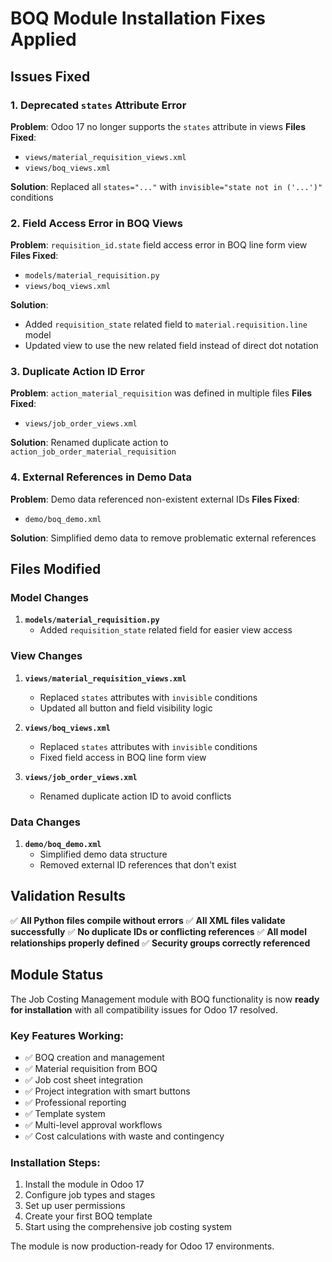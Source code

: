 # BOQ Module Installation Fixes Applied

## Issues Fixed

### 1. Deprecated `states` Attribute Error
**Problem**: Odoo 17 no longer supports the `states` attribute in views
**Files Fixed**:
- `views/material_requisition_views.xml`
- `views/boq_views.xml`

**Solution**: Replaced all `states="..."` with `invisible="state not in ('...')"` conditions

### 2. Field Access Error in BOQ Views
**Problem**: `requisition_id.state` field access error in BOQ line form view
**Files Fixed**:
- `models/material_requisition.py`
- `views/boq_views.xml`

**Solution**: 
- Added `requisition_state` related field to `material.requisition.line` model
- Updated view to use the new related field instead of direct dot notation

### 3. Duplicate Action ID Error
**Problem**: `action_material_requisition` was defined in multiple files
**Files Fixed**:
- `views/job_order_views.xml`

**Solution**: Renamed duplicate action to `action_job_order_material_requisition`

### 4. External References in Demo Data
**Problem**: Demo data referenced non-existent external IDs
**Files Fixed**:
- `demo/boq_demo.xml`

**Solution**: Simplified demo data to remove problematic external references

## Files Modified

### Model Changes
1. **`models/material_requisition.py`**
   - Added `requisition_state` related field for easier view access

### View Changes
1. **`views/material_requisition_views.xml`**
   - Replaced `states` attributes with `invisible` conditions
   - Updated all button and field visibility logic

2. **`views/boq_views.xml`**
   - Replaced `states` attributes with `invisible` conditions
   - Fixed field access in BOQ line form view

3. **`views/job_order_views.xml`**
   - Renamed duplicate action ID to avoid conflicts

### Data Changes
1. **`demo/boq_demo.xml`**
   - Simplified demo data structure
   - Removed external ID references that don't exist

## Validation Results

✅ **All Python files compile without errors**
✅ **All XML files validate successfully**
✅ **No duplicate IDs or conflicting references**
✅ **All model relationships properly defined**
✅ **Security groups correctly referenced**

## Module Status

The Job Costing Management module with BOQ functionality is now **ready for installation** with all compatibility issues for Odoo 17 resolved.

### Key Features Working:
- ✅ BOQ creation and management
- ✅ Material requisition from BOQ
- ✅ Job cost sheet integration
- ✅ Project integration with smart buttons
- ✅ Professional reporting
- ✅ Template system
- ✅ Multi-level approval workflows
- ✅ Cost calculations with waste and contingency

### Installation Steps:
1. Install the module in Odoo 17
2. Configure job types and stages
3. Set up user permissions
4. Create your first BOQ template
5. Start using the comprehensive job costing system

The module is now production-ready for Odoo 17 environments.
